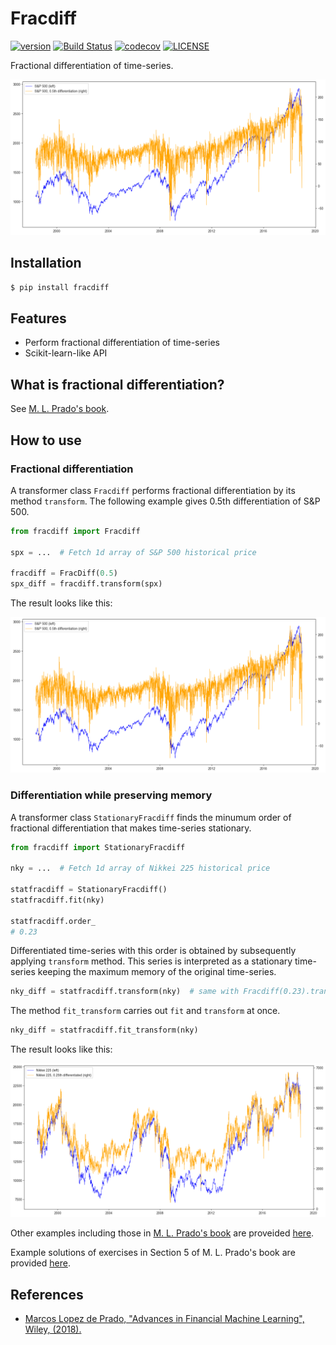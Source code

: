 # Fracdiff

[![version](https://img.shields.io/pypi/v/fracdiff.svg)](https://pypi.org/project/fracdiff/)
[![Build Status](https://travis-ci.com/simaki/fracdiff.svg?branch=master)](https://travis-ci.com/simaki/fracdiff)
[![codecov](https://codecov.io/gh/simaki/fracdiff/branch/master/graph/badge.svg)](https://codecov.io/gh/simaki/fracdiff)
[![LICENSE](https://img.shields.io/github/license/simaki/fracdiff)](LICENSE)

Fractional differentiation of time-series.

![spx](./sample/howto/spx.png)

## Installation

```sh
$ pip install fracdiff
```

## Features

- Perform fractional differentiation of time-series
- Scikit-learn-like API

## What is fractional differentiation?

See [M. L. Prado's book][prado].

## How to use

### Fractional differentiation

A transformer class `Fracdiff` performs fractional differentiation by its method `transform`.
The following example gives 0.5th differentiation of S&P 500.

```python
from fracdiff import Fracdiff

spx = ...  # Fetch 1d array of S&P 500 historical price

fracdiff = FracDiff(0.5)
spx_diff = fracdiff.transform(spx)
```

The result looks like this:

![spx](./sample/howto/spx.png)

### Differentiation while preserving memory

A transformer class `StationaryFracdiff` finds the minumum order of fractional differentiation that makes time-series stationary.

```python
from fracdiff import StationaryFracdiff

nky = ...  # Fetch 1d array of Nikkei 225 historical price

statfracdiff = StationaryFracdiff()
statfracdiff.fit(nky)

statfracdiff.order_
# 0.23
```

Differentiated time-series with this order is obtained by subsequently applying `transform` method.
This series is interpreted as a stationary time-series keeping the maximum memory of the original time-series.

```python
nky_diff = statfracdiff.transform(nky)  # same with Fracdiff(0.23).transform(nky)
```

The method `fit_transform` carries out `fit` and `transform` at once.

```python
nky_diff = statfracdiff.fit_transform(nky)
```

The result looks like this:

![nky](./sample/howto/nky.png)

Other examples including those in [M. L. Prado's book][prado] are proveided [here](sample/examples/examples.ipynb).

Example solutions of exercises in Section 5 of M. L. Prado's book are provided [here](sample/examples/exercise/excersise.ipynb).

## References

- [Marcos Lopez de Prado, "Advances in Financial Machine Learning", Wiley, (2018).][prado]

[prado]: https://www.wiley.com/en-us/Advances+in+Financial+Machine+Learning-p-9781119482086
